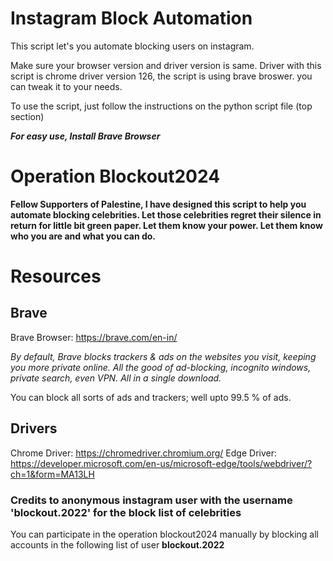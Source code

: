 # Instagram Block Automation
This script let's you automate blocking users on instagram.

Make sure your browser version and driver version is same.
Driver with this script is chrome driver version 126, the script is using brave broswer. you can tweak it to your needs.

To use the script, just follow the instructions on the python script file (top section)

**_For easy use, Install Brave Browser_**

# Operation Blockout2024
**Fellow Supporters of Palestine, I have designed this script to help you automate blocking celebrities. Let those celebrities regret their silence in return for little bit green paper. Let them know your power. Let them know who you are and what you can do.**

# Resources
## Brave
Brave Browser: https://brave.com/en-in/

_By default, Brave blocks trackers & ads on the websites you visit, keeping you more private online. All the good of ad-blocking, incognito windows, private search, even VPN. All in a single download._

You can block all sorts of ads and trackers; well upto 99.5 % of ads.

## Drivers
Chrome Driver: https://chromedriver.chromium.org/
Edge Driver: https://developer.microsoft.com/en-us/microsoft-edge/tools/webdriver/?ch=1&form=MA13LH

### Credits to anonymous instagram user with the username 'blockout.2022' for the block list of celebrities
You can participate in the operation blockout2024 manually by blocking all accounts in the following list of user **blockout.2022**


